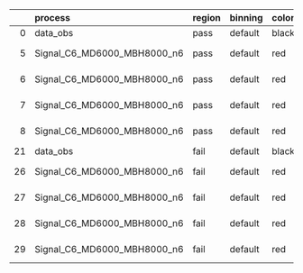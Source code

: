 |    | process                     | region   | binning   | color   | process_type   |   scale | variation   | source_filename                                                      | source_histname    | alias                       | title     |   combine_idx |     lnN |   shapes | syst_type   | direction   | variation_alias   |
|---:|:----------------------------|:---------|:----------|:--------|:---------------|--------:|:------------|:---------------------------------------------------------------------|:-------------------|:----------------------------|:----------|--------------:|--------:|---------:|:------------|:------------|:------------------|
|  0 | data_obs                    | pass     | default   | black   | DATA           |       1 | nominal     | ./histograms_for_2DAlphabet_v18//BH_Data.root                        | hpass              | Data                        | Data      |           nan | nan     |      nan | nan         | nan         | nan               |
|  5 | Signal_C6_MD6000_MBH8000_n6 | pass     | default   | red     | SIGNAL         |       1 | lumi        | ./histograms_for_2DAlphabet_v18//BH_Signal_C6_MD6000_MBH8000_n6.root | hpass              | Signal_C6_MD6000_MBH8000_n6 | BH signal |           nan |   1.016 |      nan | lnN         | nan         | nan               |
|  6 | Signal_C6_MD6000_MBH8000_n6 | pass     | default   | red     | SIGNAL         |       1 | SVM         | ./histograms_for_2DAlphabet_v18//BH_Signal_C6_MD6000_MBH8000_n6.root | hpass_SVMsyst_up   | Signal_C6_MD6000_MBH8000_n6 | BH signal |           nan | nan     |        1 | shapes      | Up          | SVMsyst           |
|  7 | Signal_C6_MD6000_MBH8000_n6 | pass     | default   | red     | SIGNAL         |       1 | SVM         | ./histograms_for_2DAlphabet_v18//BH_Signal_C6_MD6000_MBH8000_n6.root | hpass_SVMsyst_down | Signal_C6_MD6000_MBH8000_n6 | BH signal |           nan | nan     |        1 | shapes      | Down        | SVMsyst           |
|  8 | Signal_C6_MD6000_MBH8000_n6 | pass     | default   | red     | SIGNAL         |       1 | nominal     | ./histograms_for_2DAlphabet_v18//BH_Signal_C6_MD6000_MBH8000_n6.root | hpass              | Signal_C6_MD6000_MBH8000_n6 | BH signal |           nan | nan     |      nan | nan         | nan         | nan               |
| 21 | data_obs                    | fail     | default   | black   | DATA           |       1 | nominal     | ./histograms_for_2DAlphabet_v18//BH_Data.root                        | hfail              | Data                        | Data      |           nan | nan     |      nan | nan         | nan         | nan               |
| 26 | Signal_C6_MD6000_MBH8000_n6 | fail     | default   | red     | SIGNAL         |       1 | lumi        | ./histograms_for_2DAlphabet_v18//BH_Signal_C6_MD6000_MBH8000_n6.root | hfail              | Signal_C6_MD6000_MBH8000_n6 | BH signal |           nan |   1.016 |      nan | lnN         | nan         | nan               |
| 27 | Signal_C6_MD6000_MBH8000_n6 | fail     | default   | red     | SIGNAL         |       1 | SVM         | ./histograms_for_2DAlphabet_v18//BH_Signal_C6_MD6000_MBH8000_n6.root | hfail_SVMsyst_up   | Signal_C6_MD6000_MBH8000_n6 | BH signal |           nan | nan     |        1 | shapes      | Up          | SVMsyst           |
| 28 | Signal_C6_MD6000_MBH8000_n6 | fail     | default   | red     | SIGNAL         |       1 | SVM         | ./histograms_for_2DAlphabet_v18//BH_Signal_C6_MD6000_MBH8000_n6.root | hfail_SVMsyst_down | Signal_C6_MD6000_MBH8000_n6 | BH signal |           nan | nan     |        1 | shapes      | Down        | SVMsyst           |
| 29 | Signal_C6_MD6000_MBH8000_n6 | fail     | default   | red     | SIGNAL         |       1 | nominal     | ./histograms_for_2DAlphabet_v18//BH_Signal_C6_MD6000_MBH8000_n6.root | hfail              | Signal_C6_MD6000_MBH8000_n6 | BH signal |           nan | nan     |      nan | nan         | nan         | nan               |